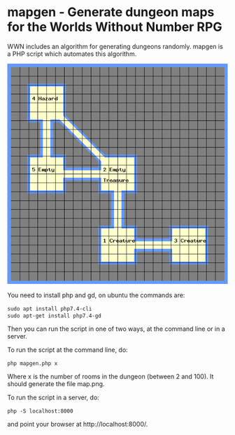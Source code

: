 # mapgen - Generate dungeon maps for the Worlds Without Number RPG

WWN includes an algorithm for generating dungeons randomly.  mapgen is a PHP script which automates this algorithm.

![example map](map.example.png)

You need to install php and gd, on ubuntu the commands are:
```
sudo apt install php7.4-cli
sudo apt-get install php7.4-gd
```
Then you can run the script in one of two ways, at the command line or in a server.

To run the script at the command line, do:
```
php mapgen.php x
```
Where x is the number of rooms in the dungeon (between 2 and 100).  It should generate the file map.png.

To run the script in a server, do:
```
php -S localhost:8000
```
and point your browser at http://localhost:8000/.


